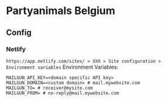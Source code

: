 # Partyanimals Belgium
## Config
### Netlify
`https://app.netlify.com/sites/ > XXX > Site configuration > Environment variables`
Environment Variables:
```shell
MAILGUN_API_KEY=<domain specific API key>
MAILGUN_DOMAIN=<custom domain> # mail.mywebsite.com
MAILGUN_TO= # receiver@mysite.com
MAILGUN_FROM= # no-reply@mail.mywebsite.com
```